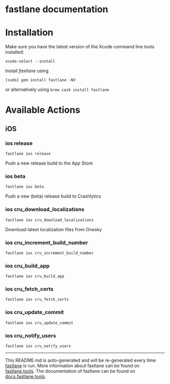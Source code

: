 fastlane documentation
================
# Installation

Make sure you have the latest version of the Xcode command line tools installed:

```
xcode-select --install
```

Install _fastlane_ using
```
[sudo] gem install fastlane -NV
```
or alternatively using `brew cask install fastlane`

# Available Actions
## iOS
### ios release
```
fastlane ios release
```
Push a new release build to the App Store
### ios beta
```
fastlane ios beta
```
Push a new (beta) release build to Crashlytics
### ios cru_download_localizations
```
fastlane ios cru_download_localizations
```
Download latest localization files from Onesky
### ios cru_increment_build_number
```
fastlane ios cru_increment_build_number
```

### ios cru_build_app
```
fastlane ios cru_build_app
```

### ios cru_fetch_certs
```
fastlane ios cru_fetch_certs
```

### ios cru_update_commit
```
fastlane ios cru_update_commit
```

### ios cru_notify_users
```
fastlane ios cru_notify_users
```


----

This README.md is auto-generated and will be re-generated every time [fastlane](https://fastlane.tools) is run.
More information about fastlane can be found on [fastlane.tools](https://fastlane.tools).
The documentation of fastlane can be found on [docs.fastlane.tools](https://docs.fastlane.tools).
